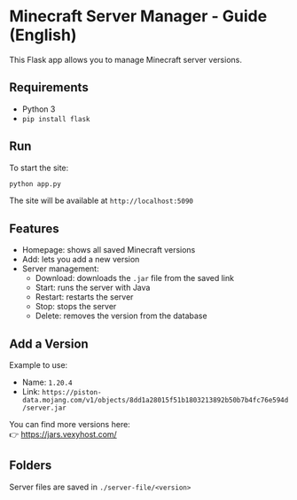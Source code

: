 # Minecraft Server Manager - Guide (English)

This Flask app allows you to manage Minecraft server versions.

## Requirements

- Python 3
- `pip install flask`

## Run

To start the site:

```bash
python app.py
```

The site will be available at `http://localhost:5090`

## Features

- Homepage: shows all saved Minecraft versions
- Add: lets you add a new version
- Server management:
  - Download: downloads the `.jar` file from the saved link
  - Start: runs the server with Java
  - Restart: restarts the server
  - Stop: stops the server
  - Delete: removes the version from the database

## Add a Version

Example to use:

- Name: `1.20.4`
- Link: `https://piston-data.mojang.com/v1/objects/8dd1a28015f51b1803213892b50b7b4fc76e594d/server.jar`

You can find more versions here:  
👉 https://jars.vexyhost.com/

## Folders

Server files are saved in `./server-file/<version>`

